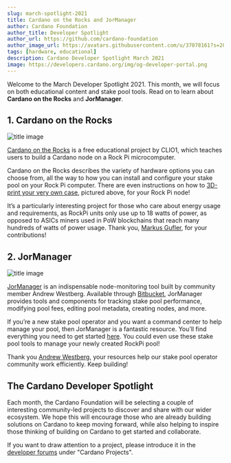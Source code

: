 ```yaml
---
slug: march-spotlight-2021
title: Cardano on the Rocks and JorManager
author: Cardano Foundation
author_title: Developer Spotlight
author_url: https://github.com/cardano-foundation
author_image_url: https://avatars.githubusercontent.com/u/37078161?s=200&v=4
tags: [hardware, educational]
description: Cardano Developer Spotlight March 2021
image: https://developers.cardano.org/img/og-developer-portal.png
---
```


Welcome to the March Developer Spotlight 2021. This month, we will focus on both educational content and stake pool tools. Read on to learn about **Cardano on the Rocks** and **JorManager**.

<!-- truncate -->

## 1. Cardano on the Rocks

![title image](/img/spotlight/cardano-on-the-rocks.png)

[Cardano on the Rocks](https://edu.clio.one/lessons/cardano-on-the-rocks/?tab=tab-overview) is a free educational project by CLIO1, which teaches users to build a Cardano node on a Rock Pi microcomputer.

Cardano on the Rocks describes the variety of hardware options you can choose from, all the way to how you can install and configure your stake pool on your Rock Pi computer. There are even instructions on how to [3D-print your very own case](https://edu.clio.one/lessons/cardano-on-the-rocks/lessons/3d-printed-case/), pictured above, for your Rock Pi node!

It’s a particularly interesting project for those who care about energy usage and requirements, as RockPi units only use up to 18 watts of power, as opposed to ASICs miners used in PoW blockchains that reach many hundreds of watts of power usage. Thank you, [Markus Gufler](https://forum.cardano.org/u/werkof), for your contributions!

## 2. JorManager

![title image](/img/spotlight/jormanager.png)

[JorManager](https://bitbucket.org/muamw10/jormanager) is an indispensable node-monitoring tool built by community member Andrew Westberg. Available through [Bitbucket](https://bitbucket.org/muamw10/jormanager/src/develop/), JorManager provides tools and components for tracking stake pool performance, modifying pool fees, editing pool metadata, creating nodes, and more.

If you’re a new stake pool operator and you want a command center to help manage your pool, then JorManager is a fantastic resource. You’ll find everything you need to get started [here](https://bitbucket.org/muamw10/jormanager/src/develop/). You could even use these stake pool tools to manage your newly created RockPi pool!

Thank you [Andrew Westberg](https://forum.cardano.org/u/AndrewWestberg), your resources help our stake pool operator community work efficiently. Keep building!

## The Cardano Developer Spotlight

Each month, the Cardano Foundation will be selecting a couple of interesting community-led projects to discover and share with our wider ecosystem. We hope this will encourage those who are already building solutions on Cardano to keep moving forward, while also helping to inspire those thinking of building on Cardano to get started and collaborate.  

If you want to draw attention to a project, please introduce it in the [developer forums](https://forum.cardano.org/c/developers/29) under "Cardano Projects".